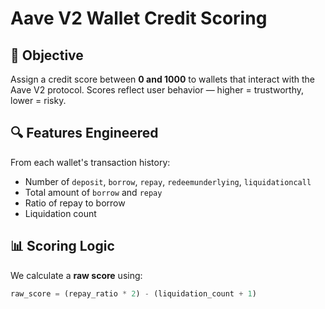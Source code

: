# Aave V2 Wallet Credit Scoring

## 🧠 Objective

Assign a credit score between **0 and 1000** to wallets that interact with the Aave V2 protocol. Scores reflect user behavior — higher = trustworthy, lower = risky.

## 🔍 Features Engineered

From each wallet's transaction history:
- Number of `deposit`, `borrow`, `repay`, `redeemunderlying`, `liquidationcall`
- Total amount of `borrow` and `repay`
- Ratio of repay to borrow
- Liquidation count

## 📊 Scoring Logic

We calculate a **raw score** using:

```python
raw_score = (repay_ratio * 2) - (liquidation_count + 1)
